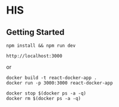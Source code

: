# HIS

## Getting Started

```
npm install && npm run dev
```
```
http://localhost:3000
```

or 

```
docker build -t react-docker-app .
docker run -p 3000:3000 react-docker-app
```

```
docker stop $(docker ps -a -q)
docker rm $(docker ps -a -q)
```
